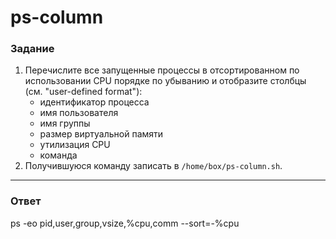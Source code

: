 # ps-column

### Задание

1. Перечислите все запущенные процессы в отсортированном по использовании CPU порядке по убыванию и отобразите столбцы (см. "user-defined format"):
   - идентификатор процесса
   - имя пользователя
   - имя группы
   - размер виртуальной памяти
   - утилизация CPU
   - команда
2. Получившуюся команду записать в `/home/box/ps-column.sh`.

---

### Ответ
ps -eo pid,user,group,vsize,%cpu,comm --sort=-%cpu
